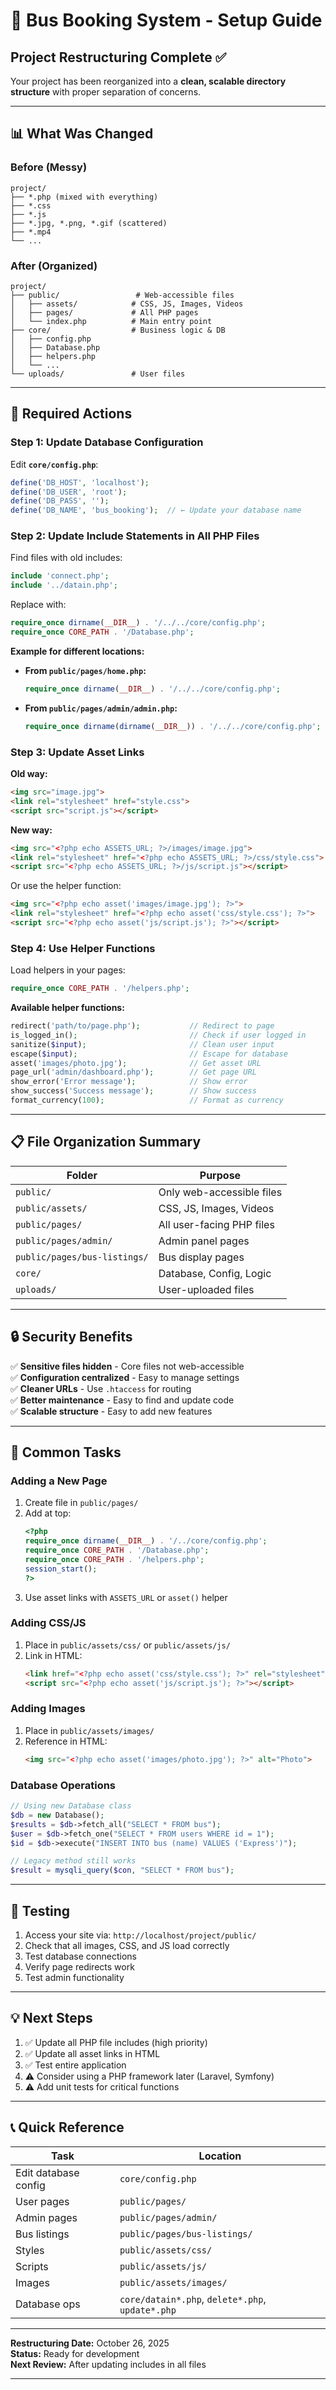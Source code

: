 # 🚀 Bus Booking System - Setup Guide

## Project Restructuring Complete ✅

Your project has been reorganized into a **clean, scalable directory structure** with proper separation of concerns.

---

## 📊 What Was Changed

### Before (Messy)
```
project/
├── *.php (mixed with everything)
├── *.css
├── *.js
├── *.jpg, *.png, *.gif (scattered)
├── *.mp4
└── ...
```

### After (Organized)
```
project/
├── public/                 # Web-accessible files
│   ├── assets/            # CSS, JS, Images, Videos
│   ├── pages/             # All PHP pages
│   └── index.php          # Main entry point
├── core/                  # Business logic & DB
│   ├── config.php
│   ├── Database.php
│   ├── helpers.php
│   └── ...
└── uploads/               # User files
```

---

## 🔧 Required Actions

### Step 1: Update Database Configuration
Edit **`core/config.php`**:

```php
define('DB_HOST', 'localhost');
define('DB_USER', 'root');
define('DB_PASS', '');
define('DB_NAME', 'bus_booking');  // ← Update your database name
```

### Step 2: Update Include Statements in All PHP Files

Find files with old includes:
```php
include 'connect.php';
include '../datain.php';
```

Replace with:
```php
require_once dirname(__DIR__) . '/../../core/config.php';
require_once CORE_PATH . '/Database.php';
```

**Example for different locations:**

- **From `public/pages/home.php`:**
  ```php
  require_once dirname(__DIR__) . '/../../core/config.php';
  ```

- **From `public/pages/admin/admin.php`:**
  ```php
  require_once dirname(dirname(__DIR__)) . '/../../core/config.php';
  ```

### Step 3: Update Asset Links

**Old way:**
```html
<img src="image.jpg">
<link rel="stylesheet" href="style.css">
<script src="script.js"></script>
```

**New way:**
```html
<img src="<?php echo ASSETS_URL; ?>/images/image.jpg">
<link rel="stylesheet" href="<?php echo ASSETS_URL; ?>/css/style.css">
<script src="<?php echo ASSETS_URL; ?>/js/script.js"></script>
```

Or use the helper function:
```html
<img src="<?php echo asset('images/image.jpg'); ?>">
<link rel="stylesheet" href="<?php echo asset('css/style.css'); ?>">
<script src="<?php echo asset('js/script.js'); ?>"></script>
```

### Step 4: Use Helper Functions

Load helpers in your pages:
```php
require_once CORE_PATH . '/helpers.php';
```

**Available helper functions:**
```php
redirect('path/to/page.php');           // Redirect to page
is_logged_in();                         // Check if user logged in
sanitize($input);                       // Clean user input
escape($input);                         // Escape for database
asset('images/photo.jpg');              // Get asset URL
page_url('admin/dashboard.php');        // Get page URL
show_error('Error message');            // Show error
show_success('Success message');        // Show success
format_currency(100);                   // Format as currency
```

---

## 📋 File Organization Summary

| Folder | Purpose |
|--------|---------|
| `public/` | Only web-accessible files |
| `public/assets/` | CSS, JS, Images, Videos |
| `public/pages/` | All user-facing PHP files |
| `public/pages/admin/` | Admin panel pages |
| `public/pages/bus-listings/` | Bus display pages |
| `core/` | Database, Config, Logic |
| `uploads/` | User-uploaded files |

---

## 🔒 Security Benefits

✅ **Sensitive files hidden** - Core files not web-accessible  
✅ **Configuration centralized** - Easy to manage settings  
✅ **Cleaner URLs** - Use `.htaccess` for routing  
✅ **Better maintenance** - Easy to find and update code  
✅ **Scalable structure** - Easy to add new features  

---

## 📝 Common Tasks

### Adding a New Page
1. Create file in `public/pages/`
2. Add at top:
   ```php
   <?php
   require_once dirname(__DIR__) . '/../core/config.php';
   require_once CORE_PATH . '/Database.php';
   require_once CORE_PATH . '/helpers.php';
   session_start();
   ?>
   ```
3. Use asset links with `ASSETS_URL` or `asset()` helper

### Adding CSS/JS
1. Place in `public/assets/css/` or `public/assets/js/`
2. Link in HTML:
   ```html
   <link href="<?php echo asset('css/style.css'); ?>" rel="stylesheet">
   <script src="<?php echo asset('js/script.js'); ?>"></script>
   ```

### Adding Images
1. Place in `public/assets/images/`
2. Reference in HTML:
   ```html
   <img src="<?php echo asset('images/photo.jpg'); ?>" alt="Photo">
   ```

### Database Operations
```php
// Using new Database class
$db = new Database();
$results = $db->fetch_all("SELECT * FROM bus");
$user = $db->fetch_one("SELECT * FROM users WHERE id = 1");
$id = $db->execute("INSERT INTO bus (name) VALUES ('Express')");

// Legacy method still works
$result = mysqli_query($con, "SELECT * FROM bus");
```

---

## 🧪 Testing

1. Access your site via: `http://localhost/project/public/`
2. Check that all images, CSS, and JS load correctly
3. Test database connections
4. Verify page redirects work
5. Test admin functionality

---

## 💡 Next Steps

1. ✅ Update all PHP file includes (high priority)
2. ✅ Update all asset links in HTML
3. ✅ Test entire application
4. ⚠️ Consider using a PHP framework later (Laravel, Symfony)
5. ⚠️ Add unit tests for critical functions

---

## 📞 Quick Reference

| Task | Location |
|------|----------|
| Edit database config | `core/config.php` |
| User pages | `public/pages/` |
| Admin pages | `public/pages/admin/` |
| Bus listings | `public/pages/bus-listings/` |
| Styles | `public/assets/css/` |
| Scripts | `public/assets/js/` |
| Images | `public/assets/images/` |
| Database ops | `core/datain*.php`, `delete*.php`, `update*.php` |

---

**Restructuring Date:** October 26, 2025  
**Status:** Ready for development  
**Next Review:** After updating includes in all files

---